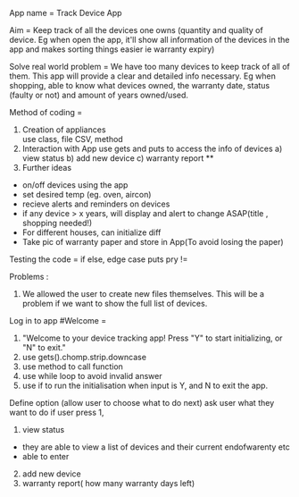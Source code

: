 App name = Track Device App

Aim = Keep track of all the devices one owns (quantity and quality of device. Eg when open the app, it'll show all information of the devices in the app and makes sorting things easier ie warranty expiry)

Solve real world problem = We have too many devices to keep track of all of them. This app will provide a clear and detailed info necessary. Eg when shopping, able to know what devices owned, the warranty date, status (faulty or not) and amount of years owned/used.

Method of coding = 
1. Creation of appliances   
    use class, file CSV, method
2. Interaction with App
use gets and puts to access the info of devices
    a) view status
    b) add new device
    c) warranty report **
3. Further ideas 
- on/off devices using the app
- set desired temp (eg. oven, aircon)
- recieve alerts and reminders on devices
- if any device > x years, will display and alert to change ASAP(title , shopping needed!)
- For different houses, can initialize diff
- Take pic of warranty paper and store in App(To avoid losing the paper)


Testing the code = 
if else, 
edge case
puts pry
!=


Problems :
1. We allowed the user to create new files themselves. This will be a problem if we want to show the full list of devices.

Log in to app
#Welcome = 
1. "Welcome to your device tracking app! Press "Y" to start initializing, or "N" to exit."
2. use gets().chomp.strip.downcase
3. use method to call function
4. use while loop to avoid invalid answer
5. use if to run the initialisation when input is Y, and N to exit the app. 

Define option (allow user to choose what to do next)
ask user what they want to do
if user press 1, 
1. view status
 - they are able to view a list of devices and their current endofwarenty etc
 - able to enter 
2. add new device
3. warranty report( how many warranty days left)





